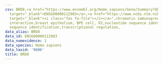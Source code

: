 ```yaml
---
csv: BRD8,<a href="https://www.ensembl.org/Homo_sapiens/Gene/Summary?db=core;g=ENSG00000112983"
  target="_blank">ENSG00000112983</a>,<a href="https://www.ncbi.nlm.nih.gov/pubmed/22863008"
  target="_blank"><i class="fas fa-file"></i></a>",chromatin immunoprecipitation assay,direct
  interaction,breast epithelium, BPE cell, R2,nucleotide sequence identification,nucleotide
  sequence identification,transcriptional regulation,
data_alias: BRD8
data_id: ENSG00000112983
data_numevidence: 1
data_species: Homo sapiens
data_taxid: '9606'
title: BRD8
---
```

